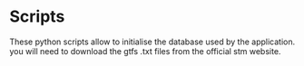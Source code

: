 # Scripts

These python scripts allow to initialise the database used by the application.
you will need to download the gtfs .txt files from the official stm website.